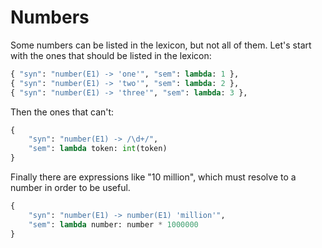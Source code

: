 # Numbers

Some numbers can be listed in the lexicon, but not all of them. Let's start with the ones that should be listed in the lexicon:

~~~python
{ "syn": "number(E1) -> 'one'", "sem": lambda: 1 },
{ "syn": "number(E1) -> 'two'", "sem": lambda: 2 },
{ "syn": "number(E1) -> 'three'", "sem": lambda: 3 },
~~~

Then the ones that can't:

~~~python
{
    "syn": "number(E1) -> /\d+/",
    "sem": lambda token: int(token)
}
~~~

Finally there are expressions like "10 million", which must resolve to a number in order to be useful.

~~~python
{
    "syn": "number(E1) -> number(E1) 'million'",
    "sem": lambda number: number * 1000000
}
~~~
